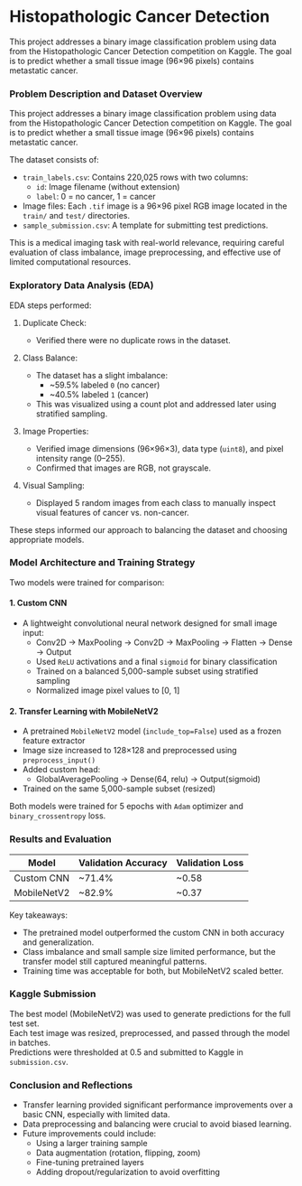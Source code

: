 # Histopathologic Cancer Detection

This project addresses a binary image classification problem using data from the Histopathologic Cancer Detection competition on Kaggle. The goal is to predict whether a small tissue image (96×96 pixels) contains metastatic cancer.

### Problem Description and Dataset Overview

This project addresses a binary image classification problem using data from the Histopathologic Cancer Detection competition on Kaggle. The goal is to predict whether a small tissue image (96×96 pixels) contains metastatic cancer.

The dataset consists of:
- `train_labels.csv`: Contains 220,025 rows with two columns:
  - `id`: Image filename (without extension)
  - `label`: 0 = no cancer, 1 = cancer
- Image files: Each `.tif` image is a 96×96 pixel RGB image located in the `train/` and `test/` directories.
- `sample_submission.csv`: A template for submitting test predictions.

This is a medical imaging task with real-world relevance, requiring careful evaluation of class imbalance, image preprocessing, and effective use of limited computational resources.

### Exploratory Data Analysis (EDA)

EDA steps performed:

1. Duplicate Check:
   - Verified there were no duplicate rows in the dataset.

2. Class Balance:
   - The dataset has a slight imbalance:
     - ~59.5% labeled `0` (no cancer)
     - ~40.5% labeled `1` (cancer)
   - This was visualized using a count plot and addressed later using stratified sampling.

3. Image Properties:
   - Verified image dimensions (96×96×3), data type (`uint8`), and pixel intensity range (0–255).
   - Confirmed that images are RGB, not grayscale.

4. Visual Sampling:
   - Displayed 5 random images from each class to manually inspect visual features of cancer vs. non-cancer.

These steps informed our approach to balancing the dataset and choosing appropriate models.

### Model Architecture and Training Strategy

Two models were trained for comparison:

#### 1. Custom CNN
- A lightweight convolutional neural network designed for small image input:
  - Conv2D → MaxPooling → Conv2D → MaxPooling → Flatten → Dense → Output
  - Used `ReLU` activations and a final `sigmoid` for binary classification
  - Trained on a balanced 5,000-sample subset using stratified sampling
  - Normalized image pixel values to [0, 1]

#### 2. Transfer Learning with MobileNetV2
- A pretrained `MobileNetV2` model (`include_top=False`) used as a frozen feature extractor
- Image size increased to 128×128 and preprocessed using `preprocess_input()`
- Added custom head:
  - GlobalAveragePooling → Dense(64, relu) → Output(sigmoid)
- Trained on the same 5,000-sample subset (resized)

Both models were trained for 5 epochs with `Adam` optimizer and `binary_crossentropy` loss.

### Results and Evaluation

| Model        | Validation Accuracy | Validation Loss |
|--------------|---------------------|-----------------|
| Custom CNN   | ~71.4%              | ~0.58           |
| MobileNetV2  | ~82.9%              | ~0.37           |

Key takeaways:
- The pretrained model outperformed the custom CNN in both accuracy and generalization.
- Class imbalance and small sample size limited performance, but the transfer model still captured meaningful patterns.
- Training time was acceptable for both, but MobileNetV2 scaled better.

### Kaggle Submission

The best model (MobileNetV2) was used to generate predictions for the full test set.  
Each test image was resized, preprocessed, and passed through the model in batches.  
Predictions were thresholded at 0.5 and submitted to Kaggle in `submission.csv`.

### Conclusion and Reflections

- Transfer learning provided significant performance improvements over a basic CNN, especially with limited data.
- Data preprocessing and balancing were crucial to avoid biased learning.
- Future improvements could include:
  - Using a larger training sample
  - Data augmentation (rotation, flipping, zoom)
  - Fine-tuning pretrained layers
  - Adding dropout/regularization to avoid overfitting
